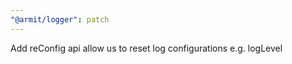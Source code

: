 ```yaml
---
"@armit/logger": patch
---
```


Add reConfig api allow us to reset log configurations e.g. logLevel
